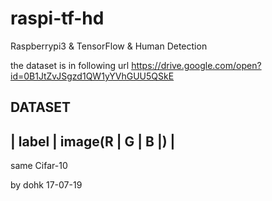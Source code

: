 # raspi-tf-hd
Raspberrypi3 &amp; TensorFlow &amp; Human Detection

the dataset is in following url
https://drive.google.com/open?id=0B1JtZvJSgzd1QW1yYVhGUU5QSkE

DATASET
---------------------------------
|  label |  image(R | G | B |)  |
---------------------------------
same Cifar-10

by dohk
17-07-19
